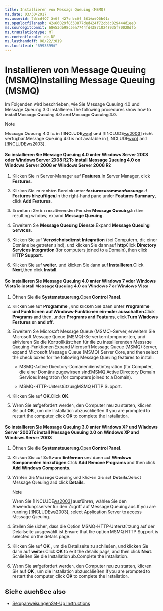 ```yaml
---
title: Installieren von Message Queuing (MSMQ)
ms.date: 03/30/2017
ms.assetid: 7ddcd497-3e04-427e-bc04-3610ad98b01e
ms.openlocfilehash: 42e66029f8538877ded424f72cb6c829444d1ee0
ms.sourcegitcommit: 68653db98c5ea7744fd438710248935f70020dfb
ms.translationtype: MT
ms.contentlocale: de-DE
ms.lasthandoff: 08/22/2019
ms.locfileid: "69935990"
---
```

# <a name="installing-message-queuing-msmq"></a><span data-ttu-id="96330-102">Installieren von Message Queuing (MSMQ)</span><span class="sxs-lookup"><span data-stu-id="96330-102">Installing Message Queuing (MSMQ)</span></span>
<span data-ttu-id="96330-103">Im Folgenden wird beschrieben, wie Sie Message Queuing 4.0 und Message Queuing 3.0 installieren.</span><span class="sxs-lookup"><span data-stu-id="96330-103">The following procedures show how to install Message Queuing 4.0 and Message Queuing 3.0.</span></span>  
  
> [!NOTE]
> <span data-ttu-id="96330-104">Message Queuing 4.0 ist in [!INCLUDE[wxp](../../../../includes/wxp-md.md)] und [!INCLUDE[ws2003](../../../../includes/ws2003-md.md)] nicht verfügbar.</span><span class="sxs-lookup"><span data-stu-id="96330-104">Message Queuing 4.0 is not available in [!INCLUDE[wxp](../../../../includes/wxp-md.md)] and [!INCLUDE[ws2003](../../../../includes/ws2003-md.md)].</span></span>  
  
#### <a name="to-install-message-queuing-40-on-windows-server-2008-or-windows-server-2008-r2"></a><span data-ttu-id="96330-105">So installieren Sie Message Queuing 4.0 unter Windows Server 2008 oder Windows Server 2008 R2</span><span class="sxs-lookup"><span data-stu-id="96330-105">To install Message Queuing 4.0 on Windows Server 2008 or Windows Server 2008 R2</span></span>  
  
1. <span data-ttu-id="96330-106">Klicken Sie in Server-Manager auf **Features**.</span><span class="sxs-lookup"><span data-stu-id="96330-106">In Server Manager, click **Features**.</span></span>  
  
2. <span data-ttu-id="96330-107">Klicken Sie im rechten Bereich unter **featurezusammenfassung**auf **Features hinzufügen**.</span><span class="sxs-lookup"><span data-stu-id="96330-107">In the right-hand pane under **Features Summary**, click **Add Features**.</span></span>  
  
3. <span data-ttu-id="96330-108">Erweitern Sie im resultierenden Fenster **Message Queuing**.</span><span class="sxs-lookup"><span data-stu-id="96330-108">In the resulting window, expand **Message Queuing**.</span></span>  
  
4. <span data-ttu-id="96330-109">Erweitern Sie **Message Queuing Dienste**.</span><span class="sxs-lookup"><span data-stu-id="96330-109">Expand **Message Queuing Services**.</span></span>  
  
5. <span data-ttu-id="96330-110">Klicken Sie auf **Verzeichnisdienst Integration** (bei Computern, die einer Domäne beigetreten sind), und klicken Sie dann auf **http**</span><span class="sxs-lookup"><span data-stu-id="96330-110">Click **Directory Services Integration** (for computers joined to a Domain), then click **HTTP Support**.</span></span>  
  
6. <span data-ttu-id="96330-111">Klicken Sie auf **weiter**, und klicken Sie dann auf **Installieren**.</span><span class="sxs-lookup"><span data-stu-id="96330-111">Click **Next**,then click **Install**.</span></span>  
  
#### <a name="to-install-message-queuing-40-on-windows-7-or-windows-vista"></a><span data-ttu-id="96330-112">So installieren Sie Message Queuing 4.0 unter Windows 7 oder Windows Vista</span><span class="sxs-lookup"><span data-stu-id="96330-112">To install Message Queuing 4.0 on Windows 7 or Windows Vista</span></span>  
  
1. <span data-ttu-id="96330-113">Öffnen Sie die **Systemsteuerung**.</span><span class="sxs-lookup"><span data-stu-id="96330-113">Open **Control Panel**.</span></span>  
  
2. <span data-ttu-id="96330-114">Klicken Sie auf **Programme** , und klicken Sie dann unter **Programme und Funktionen** **auf Windows-Funktionen ein-oder ausschalten**.</span><span class="sxs-lookup"><span data-stu-id="96330-114">Click **Programs** and then, under **Programs and Features**, click **Turn Windows Features on and off**.</span></span>  
  
3. <span data-ttu-id="96330-115">Erweitern Sie Microsoft Message Queue (MSMQ)-Server, erweitern Sie Microsoft Message Queue (MSMQ)-Serverkernkomponenten, und aktivieren Sie die Kontrollkästchen für die zu installierenden Message Queuing-Funktionen:</span><span class="sxs-lookup"><span data-stu-id="96330-115">Expand Microsoft Message Queue (MSMQ) Server, expand Microsoft Message Queue (MSMQ) Server Core, and then select the check boxes for the following Message Queuing features to install:</span></span>  
  
    - <span data-ttu-id="96330-116">MSMQ-Active Directory-Domänendienstintegration (für Computer, die einer Domäne zugewiesen sind)</span><span class="sxs-lookup"><span data-stu-id="96330-116">MSMQ Active Directory Domain Services Integration (for computers joined to a Domain).</span></span>  
  
    - <span data-ttu-id="96330-117">MSMQ-HTTP-Unterstützung</span><span class="sxs-lookup"><span data-stu-id="96330-117">MSMQ HTTP Support.</span></span>  
  
4. <span data-ttu-id="96330-118">Klicken Sie auf **OK**.</span><span class="sxs-lookup"><span data-stu-id="96330-118">Click **OK**.</span></span>  
  
5. <span data-ttu-id="96330-119">Wenn Sie aufgefordert werden, den Computer neu zu starten, klicken Sie auf **OK** , um die Installation abzuschließen.</span><span class="sxs-lookup"><span data-stu-id="96330-119">If you are prompted to restart the computer, click **OK** to complete the installation.</span></span>  
  
#### <a name="to-install-message-queuing-30-on-windows-xp-and-windows-server-2003"></a><span data-ttu-id="96330-120">So installieren Sie Message Queuing 3.0 unter Windows XP und Windows Server 2003</span><span class="sxs-lookup"><span data-stu-id="96330-120">To install Message Queuing 3.0 on Windows XP and Windows Server 2003</span></span>  
  
1. <span data-ttu-id="96330-121">Öffnen Sie die **Systemsteuerung**.</span><span class="sxs-lookup"><span data-stu-id="96330-121">Open **Control Panel**.</span></span>  
  
2. <span data-ttu-id="96330-122">Klicken Sie auf Software **Entfernen** und dann auf **Windows-Komponenten hinzufügen**.</span><span class="sxs-lookup"><span data-stu-id="96330-122">Click **Add Remove Programs** and then click **Add Windows Components**.</span></span>  
  
3. <span data-ttu-id="96330-123">Wählen Sie Message Queuing und klicken Sie auf **Details**.</span><span class="sxs-lookup"><span data-stu-id="96330-123">Select Message Queuing and click **Details**.</span></span>  
  
    > [!NOTE]
    >  <span data-ttu-id="96330-124">Wenn Sie [!INCLUDE[ws2003](../../../../includes/ws2003-md.md)] ausführen, wählen Sie den Anwendungsserver für den Zugriff auf Message Queuing aus.</span><span class="sxs-lookup"><span data-stu-id="96330-124">If you are running [!INCLUDE[ws2003](../../../../includes/ws2003-md.md)], select Application Server to access Message Queuing.</span></span>  
  
4. <span data-ttu-id="96330-125">Stellen Sie sicher, dass die Option MSMQ-HTTP-Unterstützung auf der Detailseite ausgewählt ist.</span><span class="sxs-lookup"><span data-stu-id="96330-125">Ensure that the option MSMQ HTTP Support is selected on the details page.</span></span>  
  
5. <span data-ttu-id="96330-126">Klicken Sie auf **OK** , um die Detailseite zu schließen, und klicken Sie dann auf **weiter**.</span><span class="sxs-lookup"><span data-stu-id="96330-126">Click **OK** to exit the details page, and then click **Next**.</span></span> <span data-ttu-id="96330-127">Schließen Sie die Installation ab.</span><span class="sxs-lookup"><span data-stu-id="96330-127">Complete the installation.</span></span>  
  
6. <span data-ttu-id="96330-128">Wenn Sie aufgefordert werden, den Computer neu zu starten, klicken Sie auf **OK** , um die Installation abzuschließen.</span><span class="sxs-lookup"><span data-stu-id="96330-128">If you are prompted to restart the computer, click **OK** to complete the installation.</span></span>  
  
## <a name="see-also"></a><span data-ttu-id="96330-129">Siehe auch</span><span class="sxs-lookup"><span data-stu-id="96330-129">See also</span></span>

- [<span data-ttu-id="96330-130">Setupanweisungen</span><span class="sxs-lookup"><span data-stu-id="96330-130">Set-Up Instructions</span></span>](../../../../docs/framework/wcf/samples/set-up-instructions.md)
